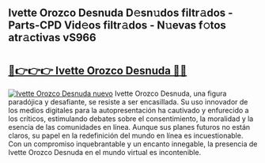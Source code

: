 ## Ivette Orozco Desnuda D𝚎sn𝚞dos filtr𝚊dos - Parts-CPD Vid𝚎os filtr𝚊dos - N𝚞evas f𝚘tos atr𝚊ctivas vS966

# <h2><a href="http://mb1vbn2.tromn.icu/?c=Ivette+Orozco+Desnuda">🔗👉👉👉 Ivette Orozco Desnuda 🔗🔗</a></h2>

[![Ivette Orozco Desnuda nuevo](https://i.imgur.com/pEAQMta.gif)](http://mb1vbn2.tromn.icu/?c=Ivette+Orozco+Desnuda)
Ivette Orozco Desnuda, una figura paradójica y desafiante, se resiste a ser encasillada. Su uso innovador de los medios digitales para la autopresentación ha cautivado y enfurecido a los críticos, estimulando debates sobre el consentimiento, la moralidad y la esencia de las comunidades en línea. Aunque sus planes futuros no están claros, su papel en la redefinición del mundo en línea es incuestionable. Con un compromiso inquebrantable y un encanto innegable, la presencia de Ivette Orozco Desnuda en el mundo virtual es incontenible.
